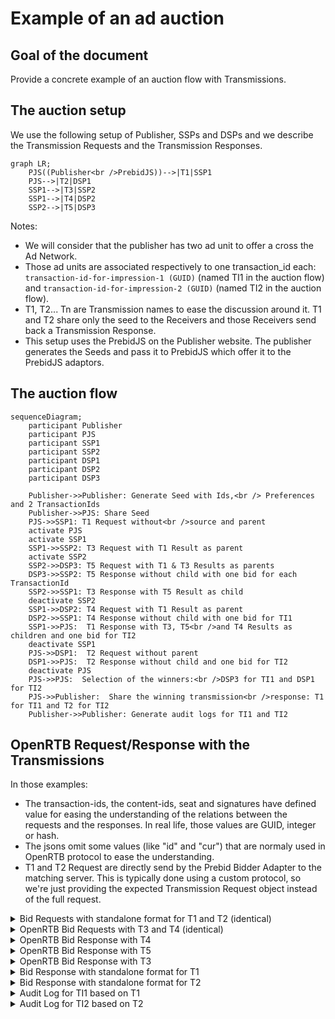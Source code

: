 # Example of an ad auction

## Goal of the document

Provide a concrete example of an auction flow with Transmissions.

## The auction setup 

We use the following setup of Publisher, SSPs and DSPs and we describe the Transmission Requests and the Transmission Responses.

```mermaid
graph LR;
    PJS((Publisher<br />PrebidJS))-->|T1|SSP1
    PJS-->|T2|DSP1
    SSP1-->|T3|SSP2
    SSP1-->|T4|DSP2
    SSP2-->|T5|DSP3
```

Notes:

* We will consider that the publisher has two ad unit to offer a cross the Ad Network.
* Those ad units are associated respectively to one transaction_id each: `transaction-id-for-impression-1 (GUID)` (named TI1 in the auction flow) and `transaction-id-for-impression-2 (GUID)` (named TI2 in the auction flow).
* T1, T2... Tn are Transmission names to ease the discussion around it. T1 and T2 share only the seed to the Receivers and those Receivers send back a Transmission Response.
* This setup uses the PrebidJS on the Publisher website. The publisher generates the Seeds and pass it to PrebidJS which offer it to the PrebidJS adaptors. 

## The auction flow

```mermaid
sequenceDiagram;
    participant Publisher
    participant PJS
    participant SSP1
    participant SSP2
    participant DSP1
    participant DSP2
    participant DSP3

    Publisher->>Publisher: Generate Seed with Ids,<br /> Preferences and 2 TransactionIds
    Publisher->>PJS: Share Seed
    PJS->>SSP1: T1 Request without<br />source and parent
    activate PJS
    activate SSP1
    SSP1->>SSP2: T3 Request with T1 Result as parent
    activate SSP2    
    SSP2->>DSP3: T5 Request with T1 & T3 Results as parents
    DSP3->>SSP2: T5 Response without child with one bid for each TransactionId
    SSP2->>SSP1: T3 Response with T5 Result as child
    deactivate SSP2
    SSP1->>DSP2: T4 Request with T1 Result as parent
    DSP2->>SSP1: T4 Response without child with one bid for TI1
    SSP1->>PJS:  T1 Response with T3, T5<br />and T4 Results as children and one bid for TI2
    deactivate SSP1
    PJS->>DSP1:  T2 Request without parent
    DSP1->>PJS:  T2 Response without child and one bid for TI2
    deactivate PJS
    PJS->>PJS:  Selection of the winners:<br />DSP3 for TI1 and DSP1 for TI2
    PJS->>Publisher:  Share the winning transmission<br />response: T1 for TI1 and T2 for TI2
    Publisher->>Publisher: Generate audit logs for TI1 and TI2
```

## OpenRTB Request/Response with the Transmissions

In those examples:
* The transaction-ids, the content-ids, seat and signatures have defined value for easing the understanding of the relations between the requests and the responses. In real life, those values are GUID, integer or hash.
* The jsons omit some values (like "id" and "cur") that are normaly used in OpenRTB protocol to ease the understanding.
* T1 and T2 Request are directly send by the Prebid Bidder Adapter to the matching server. This is typically done using a custom protocol, so we're just providing the expected Transmission Request object instead of the full request.

<details>
<summary>Bid Requests with standalone format for T1 and T2 (identical)</summary>

T1 and T2 are send by PrebidJS Bidder Adapter. Therefore, the format is different from OpenRTB protocol. It is custom format that keep all the information of the Transmission in it.
    
Your bidder adapter should add the following to your current protocol:
        
1. A transaction id for each ad unit,
2. The OneKey id and preferences,
3. The seed.

Examples are given below:
<!--partial-begin { "files": [ "ad-auction-example-T1-T2-request-standalone.md" ] } -->
<!-- ⚠️ GENERATED CONTENT - DO NOT MODIFY DIRECTLY ⚠️ -->
Transaction ids:
```JSOn

"adunits": [
        {
            "banner": {
                "h": 250,
                "w": 300,
                "pos": 0
            },
            "paf_transaction_id": "transaction-id-for-impression-1 (GUID)"
        },
        {
            "banner": {
                "h": 250,
                "w": 300,
                "pos": 1
            },
            "paf_transaction_id": "transaction-id-for-impression-2 (GUID)"
        }
    ]
```

Ids and preferences:
```JSON

"PAF_identifiers": {
                    "version": "0.1",
                    "type": "paf_browser_id",
                    "value": "7435313e-caee-4889-8ad7-0acd0114ae3c",
                    "source": {
                        "domain": "operator0.com",
                        "timestamp": 1639580000,
                        "signature": "operator-signature-done-before-ad-auction-flow"
                        }
                    }
"PAF_preferences": {
                    "version": "0.1",
                    "data": { 
                        "use_browsing_for_personalization": true 
                    },
                    "source": {
                        "domain": "cmp1.com",
                        "timestamp": 1639581000,
                        "signature": "cmp-signature-done-before-ad-auction-flow"
                }
}
```
The seed:
```JSON

"seed": {
            "version": "0.1",
            "transaction_ids": [ 
                "transaction-id-for-impression-1 (GUID)", 
                "transaction-id-for-impression-2 (GUID)" 
            ],
            "publisher": "publisher.com",
            "source": {
                "domain": "publisher.com",
                "timestamp": 1639582000,
                "signature": "seed-signature-done-by-publisher-before-T1-and-T2"
            }
        }
        
```
<!--partial-end-->   
    
</details>

<details>
<summary>OpenRTB Bid Requests with T3 and T4 (identical)</summary>

T3 and T4 are within OpenRTB Bid Requests. Therefore, the format of OpenRTB is used here.
The Sender, SSP1, generates its Transmission Result with a signature and adds it to the `parents` object.

<!--partial-begin { "files": [ "ad-auction-example-T3-T4-request.md" ]} -->
<!-- ⚠️ GENERATED CONTENT - DO NOT MODIFY DIRECTLY ⚠️ -->
```JSON
<<<<<<< HEAD
{::options parse_block_html="true" /} 

=======
>>>>>>> b0a08f472aeb3534413ac3819c41567b784b28d6
{
    <details><summary>Stable RTB request with PAF</summary>

    "imp": [
        {
            "id": "1",
            "banner": {
                "h": 250,
                "w": 300,
                "pos": 0
            },
            "ext": {
                "data": {
                    "paf": {
                        "transaction_id": "transaction-id-for-impression-1"
                    }
                }
            }
        },
        {
            "id": "2",
            "banner": {
                "h": 250,
                "w": 300,
                "pos": 1
            },
            "ext": {
                "data": {
                    "paf": {
                        "transaction_id": "transaction-id-for-impression-2"
                    }
                }
            }
        }
    ],
    "user": {
        "id": "55816b39711f9b5acf3b90e313ed29e51665623f",
         "ext":
         {
            "eids": 
            [
                {
                    "source": "paf",
                    "uids": [
                        {
                            "source": "paf",
                            "atype": 1,
                            "id": "7435313e-caee-4889-8ad7-0acd0114ae3c",
                            "ext": 
                            {
                                "version": "0.1",
                                "type": "paf_browser_id",
                                "source": {
                                    "domain": "operator0.com",
                                    "timestamp": 1639580000,
                                    "signature": "operator-signature-done-before-ad-auction-flow"
                                }
                            }
                        }
                    ],
                    "ext": {
                        "preferences": {
                            "version": "0.1",
                            "data": { 
                                "use_browsing_for_personalization": true 
                            },
                            "source": {
                                "domain": "cmp1.com",
                                "timestamp": 1639581000,
                                "signature": "cmp-signature-done-before-ad-auction-flow"
                            }
                        }
                    }
                }
            ],
            </details>
            <details><summary>Transmission request section</summary>
            "paf": {
                "transmission": {
                    "seed": {
                        "version": "0.1",
                        "transaction_ids": [ 
                            "transaction-id-for-impression-1 (GUID)", 
                            "transaction-id-for-impression-2 (GUID)" 
                        ],
                        "publisher": "publisher.com",
                        "source": {
                            "domain": "publisher.com",
                            "timestamp": 1639582000,
                            "signature": "seed-signature-done-by-publisher-before-T1-and-T2"
                        }
                    },
                    "parents": [
                        {
                            "version": "0.1",
                            "receiver": "ssp1.com",
                            "contents": [],
                            "status": "success",
                            "details": "",
                            "source": {
                                "domain": "ssp1.com",
                                "timestamp": 1639581000,
                                "signature": "transmission-signature-done-by-ssp1-just-after-T1-request"
                            }
                        }
                    ]
                }
            }
            </details>
        }
    }
}
<!--partial-end-->
</details>

<details>
<summary>OpenRTB Bid Request with T5</summary>


T5 is within an OpenRTB Bid Request and respects its protocol.
The Sender, SSP2, generates its Transmission Result with a signature and adds it to the `parents` object which contains already the Transmission Result of T1.

<!--partial-begin { "files": [ "ad-auction-example-T5-request.json" ], "block": "json" } -->
<!-- ⚠️ GENERATED CONTENT - DO NOT MODIFY DIRECTLY ⚠️ -->
```json
{
    "imp": [
        {
            "id": "1",
            "banner": {
                "h": 250,
                "w": 300,
                "pos": 0
            },
            "ext": {
                "data": {
                    "paf": {
                        "transaction_id": "transaction-id-for-impression-1 (GUID)"
                    }
                }
            }
        },
        {
            "id": "2",
            "banner": {
                "h": 250,
                "w": 300,
                "pos": 1
            },
            "ext": {
                "data": {
                    "paf": {
                        "transaction_id": "transaction-id-for-impression-2 (GUID)"
                    }
                }
            }
        }
    ],
    "user": {
        "id": "55816b39711f9b5acf3b90e313ed29e51665623f",
         "ext":
         {
            "eids": 
            [
                {
                    "source": "paf",
                    "uids": [
                        {
                            "source": "paf",
                            "atype": 1,
                            "id": "7435313e-caee-4889-8ad7-0acd0114ae3c",
                            "ext": 
                            {
                                "version": "0.1",
                                "type": "paf_browser_id",
                                "source": {
                                    "domain": "operator0.com",
                                    "timestamp": 1639580000,
                                    "signature": "operator-signature-done-before-ad-auction-flow"
                                }
                            }
                        }
                    ],
                    "ext": {
                        "preferences": {
                            "version": "0.1",
                            "data": { 
                                "use_browsing_for_personalization": true 
                            },
                            "source": {
                                "domain": "cmp1.com",
                                "timestamp": 1639581000,
                                "signature": "cmp-signature-done-before-ad-auction-flow"
                            }
                        }
                    }
                }
            ],
            "paf": {
                "transmission": {
                    "seed": {
                        "version": "0.1",
                        "transaction_ids": [ 
                            "transaction-id-for-impression-1", 
                            "transaction-id-for-impression-2"
                        ],
                        "publisher": "publisher.com",
                        "source": {
                            "domain": "publisher.com",
                            "timestamp": 1639582000,
                            "signature": "seed-signature-done-by-publisher-before-T1-and-T2"
                        }
                    },
                    "parents": [
                        {
                            "version": "0.1",
                            "receiver": "ssp1.com",
                            "contents": [],
                            "status": "success",
                            "details": "",
                            "source": {
                                "domain": "ssp1.com",
                                "timestamp": 1639581000,
                                "signature": "transmission-signature-done-by-ssp1-just-after-T1-request"
                            }
                        },
                        {
                            "version": "0.1",
                            "receiver": "ssp2.com",
                            "contents": [],
                            "status": "success",
                            "details": "",
                            "source": {
                                "domain": "ssp2.com",
                                "timestamp": 1639581000,
                                "signature": "transmission-signature-done-by-ssp2-just-after-T3-request"
                            }
                        }
                    ]
                }
            }
        }
    }
}
```
<!--partial-end-->
</details>

<details>
<summary>OpenRTB Bid Response with T4</summary>

<!--partial-begin { "files": [ "ad-auction-example-T4-response.json" ], "block": "json" } -->
<!-- ⚠️ GENERATED CONTENT - DO NOT MODIFY DIRECTLY ⚠️ -->
```json
{
    "ext": {
        "paf": {
            "transmission": {
                "version": "0.1",
                "contents": [
                    {
                        "transaction_id": "transaction-id-for-impression-1 (GUID)",
                        "content_id": "dsp2-content-id-for-impression-1 (GUID)"
                    }
                ],
                "status": "success",
                "details": "",
                "receiver": "dsp2.com",
                "source": {
                    "domain": "dsp2.com",
                    "timestamp": 1639589531,
                    "signature": "transmission-signature-done-by-dsp2-just-after-T4-request"
                },
                "children": [
                ]
            }
        }
    },
    "seatbid": [
        {
            "seat": "513 (DSP2)",
            "bid": [
                {
                    "id": "1",
                    "impid": "1",
                    "price": 1,
                    "nurl": "http://adserver2.com/winnotice?impid=102",
                    "iurl": "http://adserver2.com/pathtosampleimage",
                    "adomain": [ "advertiserdomain2.com" ],
                    "cid": "campaign2",
                    "crid": "creative2",
                    "attr": [ 1, 2, 3, 4, 5, 6, 7, 12 ],
                    "ext": {
                        "paf" : {
                            "content_id": "dsp2-content-id-for-impression-1 (GUID)"
                        }
                    }
                }
            ]
        }
    ]
}
```
<!--partial-end-->
</details>

<details>
<summary>OpenRTB Bid Response with T5</summary>

<!--partial-begin { "files": [ "ad-auction-example-T5-response.json" ], "block": "json" } -->
<!-- ⚠️ GENERATED CONTENT - DO NOT MODIFY DIRECTLY ⚠️ -->
```json
{
    "ext": {
        "paf": {
            "transmission": {
                "version": "0.1",
                "contents": [
                    {
                        "transaction_id": "transaction-id-for-impression-1 (GUID)",
                        "content_id": "dsp3-content-id-for-impression-1 (GUID)"
                    },
                    {
                        "transaction_id": "transaction-id-for-impression-2 (GUID)",
                        "content_id": "dsp3-content-id-for-impression-2 (GUID)"
                    }
                ],
                "status": "success",
                "details": "",
                "receiver": "dsp3.com",
                "source": {
                    "domain": "dsp3.com",
                    "timestamp": 1639589531,
                    "signature": "transmission-signature-done-by-dsp3-just-after-T5-request"
                },
                "children": [
                ]
            }
        }
    },
    "seatbid": [
        {
            "seat": "512 (DSP3)",
            "bid": [
                {
                    "id": "1",
                    "impid": "1",
                    "price": 6,
                    "nurl": "http://adserver31.com/winnotice?impid=102",
                    "iurl": "http://adserver31.com/pathtosampleimage",
                    "adomain": [ "advertiserdomain31.com" ],
                    "cid": "campaign31",
                    "crid": "creative31",
                    "attr": [ 1, 2, 3, 4, 5, 6, 7, 12 ],
                    "ext": {
                        "paf" : {
                            "content_id": "dsp3-content-id-for-impression-1 (GUID)"
                        }
                    }
                },
                {
                    "id": "2",
                    "impid": "2",
                    "price": 2,
                    "nurl": "http://adserver32.com/winnotice?impid=102",
                    "iurl": "http://adserver32.com/pathtosampleimage",
                    "adomain": [ "advertiserdomain32.com" ],
                    "cid": "campaign32",
                    "crid": "creative32",
                    "attr": [ 1, 2, 3, 4, 5, 6, 7, 12 ],
                    "ext": {
                        "paf" : {
                            "content_id": "dsp3-content-id-for-impression-2 (GUID)"
                        }
                    }
                }
            ]
        }
    ]
}
```
<!--partial-end-->
</details>

<details>
<summary>OpenRTB Bid Response with T3</summary>

<!--partial-begin { "files": [ "ad-auction-example-T3-response.json" ], "block": "json" } -->
<!-- ⚠️ GENERATED CONTENT - DO NOT MODIFY DIRECTLY ⚠️ -->
```json
{
    "ext": {
        "paf": {
            "transmission": {
                "version": "0.1",
                "contents": [
                ],
                "status": "success",
                "details": "",
                "receiver": "ssp2.com",
                "source": {
                    "domain": "ssp2.com",
                    "timestamp": 1639589531,
                    "signature": "asfdef14b4f057c2a2a86d320e2454fc0c60df4645518d993b5f40019dssda"
                },
                "children": [
                    {
                        "version": "0.1",
                        "contents": [
                            {
                                "transaction_id": "transaction-id-for-impression-1 (GUID)",
                                "content_id": "dsp3-content-id-for-impression-1 (GUID)"
                            },
                            {
                                "transaction_id": "transaction-id-for-impression-2 (GUID)",
                                "content_id": "dsp3-content-id-for-impression-2 (GUID)"
                            }
                        ],
                        "status": "success",
                        "details": "",
                        "receiver": "dsp3.com",
                        "source": {
                            "domain": "dsp3.com",
                            "timestamp": 1639589531,
                            "signature": "transmission-signature-done-by-dsp3-just-after-T5-request"
                        },
                        "children": [
                        ]
                    }
                ]
            }
        }
    },
    "seatbid": [
        {
            "seat": "512 (DSP3)",
            "bid": [
                {
                    "id": "1",
                    "impid": "1",
                    "price": 6,
                    "nurl": "http://adserver31.com/winnotice?impid=102",
                    "iurl": "http://adserver31.com/pathtosampleimage",
                    "adomain": [ "advertiserdomain31.com" ],
                    "cid": "campaign31",
                    "crid": "creative31",
                    "attr": [ 1, 2, 3, 4, 5, 6, 7, 12 ],
                    "ext": {
                        "paf" : {
                            "content_id": "dsp3-content-id-for-impression-1 (GUID)"
                        }
                    }
                },
                {
                    "id": "2",
                    "impid": "2",
                    "price": 2,
                    "nurl": "http://adserver32.com/winnotice?impid=102",
                    "iurl": "http://adserver32.com/pathtosampleimage",
                    "adomain": [ "advertiserdomain32.com" ],
                    "cid": "campaign32",
                    "crid": "creative32",
                    "attr": [ 1, 2, 3, 4, 5, 6, 7, 12 ],
                    "ext": {
                        "paf" : {
                            "content_id": "dsp3-content-id-for-impression-2 (GUID)"
                        }
                    }
                }
            ]
        }
    ]
}
```
<!--partial-end-->
</details>

<details>
<summary>Bid Response with standalone format for T1</summary>

<!--partial-begin { "files": [ "ad-auction-example-T1-response-standalone.json" ], "block": "json" } -->
<!-- ⚠️ GENERATED CONTENT - DO NOT MODIFY DIRECTLY ⚠️ -->
```json
{
    "paf_transmission": {
        "version": "0.1",
        "contents": [
        ],
        "status": "success",
        "details": "",
        "receiver": "ssp1.com",
        "source": {
            "domain": "ssp1.com",
            "timestamp": 1639589531,
            "signature": "transmission-signature-done-by-ssp1-just-after-T1-request"
        },
        "children": [
            {
                "version": "0.1",
                "contents": [
                ],
                "status": "success",
                "details": "",
                "receiver": "ssp2.com",
                "source": {
                    "domain": "ssp2.com",
                    "timestamp": 1639589531,
                    "signature": "transmission-signature-done-by-ssp2-just-after-T3-request"
                },
                "children": [
                    {
                        "version": "0.1",
                        "contents": [
                            {
                                "transaction_id": "transaction-id-for-impression-1 (GUID)",
                                "content_id": "dsp3-content-id-for-impression-1 (GUID)"
                            },
                            {
                                "transaction_id": "transaction-id-for-impression-2 (GUID)",
                                "content_id": "dsp3-content-id-for-impression-2 (GUID)"
                            }
                        ],
                        "status": "success",
                        "details": "",
                        "receiver": "dsp3.com",
                        "source": {
                            "domain": "dsp3.com",
                            "timestamp": 1639589531,
                            "signature": "transmission-signature-done-by-dsp3-just-after-T5-request"
                        },
                        "children": [
                        ]
                    }
                ]
            },
            {
                "version": "0.1",
                "contents": [
                    {
                        "transaction_id": "transaction-id-for-impression-1 (GUID)",
                        "content_id": "dsp2-content-id-for-impression-1 (GUID)"
                    }
                ],
                "status": "success",
                "details": "",
                "receiver": "dsp2.com",
                "source": {
                    "domain": "dsp2.com",
                    "timestamp": 1639589531,
                    "signature": "transmission-signature-done-by-dsp2-just-after-T4-request"
                },
                "children": [
                ]
            }
        ]
    },
    "bid": [
        {
            "impid": "1",
            "price": 6,
            "nurl": "http://adserver31.com/winnotice?impid=102",
            "iurl": "http://adserver31.com/pathtosampleimage",
            "adomain": [ "advertiserdomain31.com" ],
            "cid": "campaign31",
            "crid": "creative31",
            "attr": [ 1, 2, 3, 4, 5, 6, 7, 12 ],
            "paf_content_id": "dsp3-content-id-for-impression-1 (GUID)"
        },
        {
            "impid": "2",
            "price": 2,
            "nurl": "http://adserver32.com/winnotice?impid=102",
            "iurl": "http://adserver32.com/pathtosampleimage",
            "adomain": [ "advertiserdomain32.com" ],
            "cid": "campaign32",
            "crid": "creative32",
            "attr": [ 1, 2, 3, 4, 5, 6, 7, 12 ],
            "paf_content_id": "dsp3-content-id-for-impression-2 (GUID)"
        },
        {
            "impid": "1",
            "price": 1,
            "nurl": "http://adserver2.com/winnotice?impid=102",
            "iurl": "http://adserver2.com/pathtosampleimage",
            "adomain": [ "advertiserdomain2.com" ],
            "cid": "campaign2",
            "crid": "creative2",
            "attr": [ 1, 2, 3, 4, 5, 6, 7, 12 ],
            "paf_content_id": "dsp2-content-id-for-impression-1 (GUID)"
        }
    ]
}
```
<!--partial-end-->
</details>

<details>
<summary>Bid Response with standalone format for T2</summary>

<!--partial-begin { "files": [ "ad-auction-example-T2-response-standalone.json" ], "block": "json" } -->
<!-- ⚠️ GENERATED CONTENT - DO NOT MODIFY DIRECTLY ⚠️ -->
```json
{
    "paf_transmission": {
        "version": "0.1",
        "contents": [
            {
                "transaction_id": "transaction-id-for-impression-2 (GUID)",
                "content_id": "dsp1-content-id-for-impression-2 (GUID)"
            }
        ],
        "status": "success",
        "details": "",
        "receiver": "dsp1.com",
        "source": {
            "domain": "dsp1.com",
            "timestamp": 1639589531,
            "signature": "transmission-signature-done-by-dsp1-just-after-T2-request"
        },
        "children": [
        ]
    },
    "seatbid": [
        {
            "seat": "555 (DSP1)",
            "bid": [
                {
                    "id": "2",
                    "impid": "2",
                    "price": 5,
                    "nurl": "http://adserver12.com/winnotice?impid=102",
                    "iurl": "http://adserver12.com/pathtosampleimage",
                    "adomain": [ "advertiserdomain12.com" ],
                    "cid": "campaign12",
                    "crid": "creative12",
                    "attr": [ 1, 2, 3, 4, 5, 6, 7, 12 ],
                    "ext": {
                        "paf" : {
                            "content_id": "dsp1-content-id-for-impression-2 (GUID)"
                        }
                    }
                }
            ]
        }
    ]
}
```
<!--partial-end-->
</details>

<details>
<summary>Audit Log for TI1 based on T1</summary>
PrebidJS has selected DSP3 as a winner. Therefore, it uses all the Transmissions that was in the path between the publisher and DSP3. The Audit Log is created accordingly with only T1, T3 and T5.

```mermaid
graph LR;
    PJS((Publisher<br />PrebidJS))-->|T1|SSP1
    SSP1-->|T3|SSP2
    SSP2-->|T5|DSP3
```


<!--partial-begin { "files": [ "ad-auction-example-TI1-audit-log.json" ], "block": "json" } -->
<!-- ⚠️ GENERATED CONTENT - DO NOT MODIFY DIRECTLY ⚠️ -->
```json
{
    "data": {
        "identifiers": [
            {
                "version": "0.1",
                "type": "paf_browser_id",
                "value": "7435313e-caee-4889-8ad7-0acd0114ae3c",
                "source": {
                    "domain": "operator0.com",
                    "timestamp": 1639589531,
                    "signature": "operator-signature-done-before-ad-auction-flow"
                }
            }
        ],
        "preferences": {
            "version": "0.1",
            "data": { 
                "use_browsing_for_personalization": true 
            },
            "source": {
                "domain": "cmp1.com",
                "timestamp": 1639589531,
                "signature": "cmp-signature-done-before-ad-auction-flow"
            }
        }
    },
    "seed": {
        "version": "0.1",
        "transaction_ids": [ 
            "transaction-id-for-impression-1 (GUID)", 
            "transaction-id-for-impression-2 (GUID)" 
        ],
        "publisher": "publisher.com",
        "source": {
            "domain": "publisher.com",
            "timestamp": 1639582000,
            "signature": "seed-signature-done-by-publisher-before-T1-and-T2"
        }
    },
    "transaction_id": "transaction-id-for-impression-1 (GUID)",
    "transmissions": [
        {
            "version": "0.1",
            "contents": [
            ],
            "status": "success",
            "details": "",
            "receiver": "ssp1.com",
            "source": {
                "domain": "ssp1.com",
                "timestamp": 1639589531,
                "signature": "transmission-signature-done-by-ssp1-just-after-T1-request"
            }
        },
        {
            "version": "0.1",
            "contents": [
            ],
            "status": "success",
            "details": "",
            "receiver": "ssp2.com",
            "source": {
                "domain": "ssp2.com",
                "timestamp": 1639589531,
                "signature": "transmission-signature-done-by-ssp2-just-after-T3-request"
            }
        },
        {
            "version": "0.1",
            "contents": [
                {
                    "transaction_id": "transaction-id-for-impression-1 (GUID)",
                    "content_id": "dsp3-content-id-for-impression-1 (GUID)"
                },
                {
                    "transaction_id": "transaction-id-for-impression-2 (GUID)",
                    "content_id": "dsp3-content-id-for-impression-2 (GUID)"
                }
            ],
            "status": "success",
            "details": "",
            "receiver": "dsp3.com",
            "source": {
                "domain": "dsp3.com",
                "timestamp": 1639589531,
                "signature": "transmission-signature-done-by-dsp3-just-after-T5-request"
            }
        }
    ]
}
```
<!--partial-end-->
</details>

<details>
<summary>Audit Log for TI2 based on T2</summary>

For the second Ad Unit, PrebidJs as selected DSP1 as a winner. Here there is only one Transmission between the Publisher and DSP1. The Audit Log is created accordingly with only T2. 

```mermaid
graph LR;
    PJS((Publisher<br />PrebidJS))-->|T2|DSP1
```

<!--partial-begin { "files": [ "ad-auction-example-TI2-audit-log.json" ], "block": "json" } -->
<!-- ⚠️ GENERATED CONTENT - DO NOT MODIFY DIRECTLY ⚠️ -->
```json
{
    "data": {
        "identifiers": [
            {
                "version": "0.1",
                "type": "paf_browser_id",
                "value": "7435313e-caee-4889-8ad7-0acd0114ae3c",
                "source": {
                    "domain": "operator0.com",
                    "timestamp": 1639589531,
                    "signature": "operator-signature-done-before-ad-auction-flow"
                }
            }
        ],
        "preferences": {
            "version": "0.1",
            "data": { 
                "use_browsing_for_personalization": true 
            },
            "source": {
                "domain": "cmp1.com",
                "timestamp": 1639589531,
                "signature": "cmp-signature-done-before-ad-auction-flow"
            }
        }
    },
    "seed": {
        "version": "0.1",
        "transaction_ids": [ 
            "transaction-id-for-impression-1", 
            "transaction-id-for-impression-2" 
        ],
        "publisher": "publisher.com",
        "source": {
            "domain": "publisher.com",
            "timestamp": 1639582000,
            "signature": "seed-signature-done-by-publisher-before-T1-and-T2"
        }
    },
    "transaction_id": "transaction-id-for-impression-2 (GUID)",
    "transmissions": [
        {
            "version": "0.1",
            "contents": [
                {
                    "transaction_id": "transaction-id-for-impression-2 (GUID)",
                    "content_id": "dsp1-content-id-for-impression-2 (GUID)"
                }
            ],
            "status": "success",
            "details": "",
            "receiver": "dsp1.com",
            "source": {
                "domain": "dsp1.com",
                "timestamp": 1639589531,
                "signature": "transmission-signature-done-by-dsp1-just-after-T2-request"
            }
        }
    ]
}
```
<!--partial-end-->
</details>

